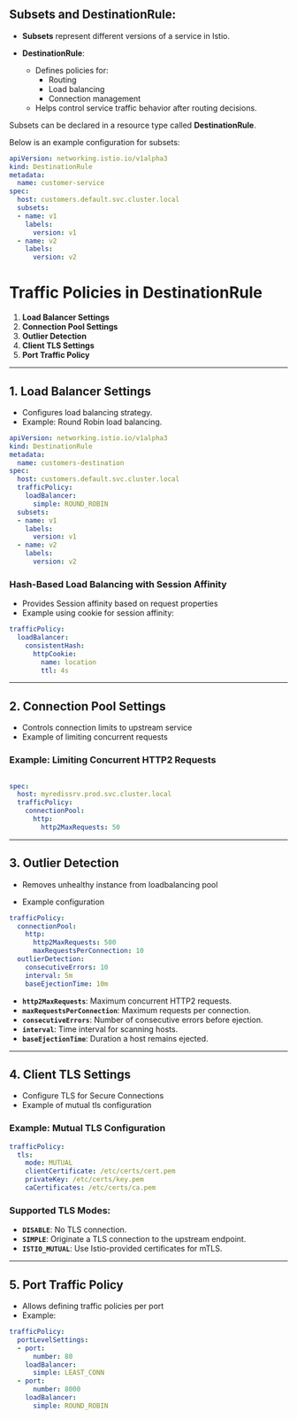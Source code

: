 
Subsets and DestinationRule:
------------------------------

- **Subsets** represent different versions of a service in Istio.

- **DestinationRule**:
  - Defines policies for:
    - Routing
    - Load balancing
    - Connection management
  - Helps control service traffic behavior after routing decisions.


Subsets can be declared in a resource type called **DestinationRule**.  

Below is an example configuration for subsets:



```yaml
apiVersion: networking.istio.io/v1alpha3
kind: DestinationRule
metadata:
  name: customer-service
spec:
  host: customers.default.svc.cluster.local
  subsets:
  - name: v1
    labels:
      version: v1
  - name: v2
    labels:
      version: v2


```

# Traffic Policies in DestinationRule

1. **Load Balancer Settings**  
2. **Connection Pool Settings**  
3. **Outlier Detection**  
4. **Client TLS Settings**  
5. **Port Traffic Policy**

---




## 1. Load Balancer Settings

- Configures load balancing strategy.
- Example: Round Robin load balancing.



```yaml
apiVersion: networking.istio.io/v1alpha3
kind: DestinationRule
metadata:
  name: customers-destination
spec:
  host: customers.default.svc.cluster.local
  trafficPolicy:
    loadBalancer:
      simple: ROUND_ROBIN
  subsets:
  - name: v1
    labels:
      version: v1
  - name: v2
    labels:
      version: v2
```

### Hash-Based Load Balancing with Session Affinity

- Provides Session affinity based on request properties
- Example using cookie for session affinity:



```yaml
trafficPolicy:
  loadBalancer:
    consistentHash:
      httpCookie:
        name: location
        ttl: 4s
```

---

## 2. Connection Pool Settings

- Controls connection limits to upstream service
- Example of limiting concurrent requests


### Example: Limiting Concurrent HTTP2 Requests

```yaml

spec:
  host: myredissrv.prod.svc.cluster.local
  trafficPolicy:
    connectionPool:
      http:
        http2MaxRequests: 50
```

---

## 3. Outlier Detection

- Removes unhealthy instance from loadbalancing pool

- Example configuration




```yaml
trafficPolicy:
  connectionPool:
    http:
      http2MaxRequests: 500
      maxRequestsPerConnection: 10
  outlierDetection:
    consecutiveErrors: 10
    interval: 5m
    baseEjectionTime: 10m
```





- **`http2MaxRequests`**: Maximum concurrent HTTP2 requests.  
- **`maxRequestsPerConnection`**: Maximum requests per connection.  
- **`consecutiveErrors`**: Number of consecutive errors before ejection.  
- **`interval`**: Time interval for scanning hosts.  
- **`baseEjectionTime`**: Duration a host remains ejected.

---

## 4. Client TLS Settings
- Configure TLS for Secure Connections
- Example of mutual tls configuration


### Example: Mutual TLS Configuration

```yaml
trafficPolicy:
  tls:
    mode: MUTUAL
    clientCertificate: /etc/certs/cert.pem
    privateKey: /etc/certs/key.pem
    caCertificates: /etc/certs/ca.pem
```

### Supported TLS Modes:
- **`DISABLE`**: No TLS connection.  
- **`SIMPLE`**: Originate a TLS connection to the upstream endpoint.  
- **`ISTIO_MUTUAL`**: Use Istio-provided certificates for mTLS.

---

## 5. Port Traffic Policy

- Allows defining traffic policies per port
- Example:


```yaml
trafficPolicy:
  portLevelSettings:
  - port:
      number: 80
    loadBalancer:
      simple: LEAST_CONN
  - port:
      number: 8000
    loadBalancer:
      simple: ROUND_ROBIN
```




    

        
   
  
